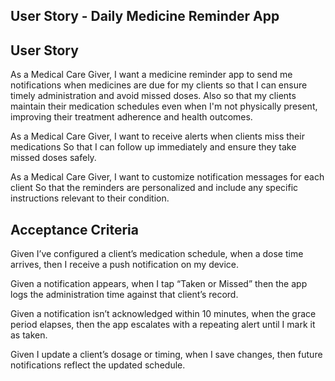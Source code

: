 ## User Story - Daily Medicine Reminder App 

## User Story ##
As a Medical Care Giver, I want a medicine reminder app to send me notifications when medicines are due for my clients so that I can ensure timely administration and avoid missed doses. Also so that my clients maintain their medication schedules even when I'm not physically present, improving their treatment adherence and health outcomes.

As a Medical Care Giver, I want to receive alerts when clients miss their medications
So that I can follow up immediately and ensure they take missed doses safely.

As a Medical Care Giver, I want to customize notification messages for each client
So that the reminders are personalized and include any specific instructions relevant to their condition.

## Acceptance Criteria
Given I’ve configured a client’s medication schedule, when a dose time arrives, then I receive a push notification on my device.

Given a notification appears, when I tap “Taken or Missed” then the app logs the administration time against that client’s record.

Given a notification isn’t acknowledged within 10 minutes, when the grace period elapses, then the app escalates with a repeating alert until I mark it as taken.

Given I update a client’s dosage or timing, when I save changes, then future notifications reflect the updated schedule.
